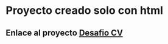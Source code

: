 # Proyecto creado solo con html

## Enlace al proyecto <a href="https://eguzmano.github.io/desafio01_cv/" target="_blank">Desafio CV</a> 
